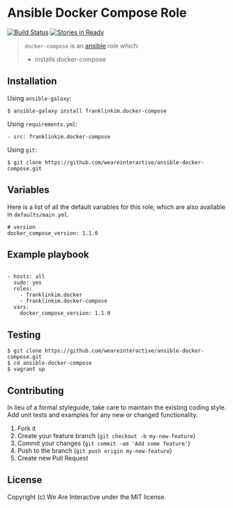 # Ansible Docker Compose Role

[![Build Status](https://travis-ci.org/weareinteractive/ansible-docker-compose.png?branch=master)](https://travis-ci.org/weareinteractive/ansible-docker-compose)
[![Stories in Ready](https://badge.waffle.io/weareinteractive/ansible-docker-compose.svg?label=ready&title=Ready)](http://waffle.io/weareinteractive/ansible-docker-compose)

> `docker-compose` is an [ansible](http://www.ansible.com) role which:
>
> * installs docker-compose

## Installation

Using `ansible-galaxy`:

```
$ ansible-galaxy install franklinkim.docker-compose
```

Using `requirements.yml`:

```
- src: franklinkim.docker-compose
```

Using `git`:

```
$ git clone https://github.com/weareinteractive/ansible-docker-compose.git
```

## Variables

Here is a list of all the default variables for this role, which are also available in `defaults/main.yml`.

```
# version
docker_compose_version: 1.1.0
```

## Example playbook

```

- hosts: all
  sudo: yes
  roles:
    - franklinkim.docker
    - franklinkim.docker-compose
  vars:
    docker_compose_version: 1.1.0
```

## Testing

```
$ git clone https://github.com/weareinteractive/ansible-docker-compose.git
$ cd ansible-docker-compose
$ vagrant up
```

## Contributing
In lieu of a formal styleguide, take care to maintain the existing coding style. Add unit tests and examples for any new or changed functionality.

1. Fork it
2. Create your feature branch (`git checkout -b my-new-feature`)
3. Commit your changes (`git commit -am 'Add some feature'`)
4. Push to the branch (`git push origin my-new-feature`)
5. Create new Pull Request

## License
Copyright (c) We Are Interactive under the MIT license.
